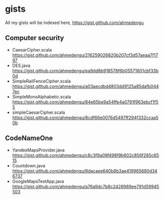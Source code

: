 # gists
All my gists will be indexed here, https://gist.github.com/ahmedengu

## Computer security
* CaesarCipher.scala
https://gist.github.com/ahmedengu/216259026820b207cf3d57aeaa7f1797
* DES.java
https://gist.github.com/ahmedengu/ea9dd8b918578f6b05571601cbf33b0d
* SimpleRailFenceCipher.scala
https://gist.github.com/ahmedengu/a03aecdbd4803dd9125a85dafb0447ec
* SimpleMonoAlphabetic.scala
https://gist.github.com/ahmedengu/84e65be9a54ffe4a0791f963ebcf1f55
* simpleCaesarCipher.scala
https://gist.github.com/ahmedengu/8cdf66e0076d5497ff294f332ccaa50b

## CodeNameOne
* YandexMapsProvider.java
https://gist.github.com/ahmedengu/c8c3f9a09f498f9b602c856f285c6515
* Countdown.java
https://gist.github.com/ahmedengu/8dacaee640b8b3ae419965880d346737
* GoogleMapsTestApp.java
https://gist.github.com/ahmedengu/a76a9dc7b8c2426989ee791d59945503

